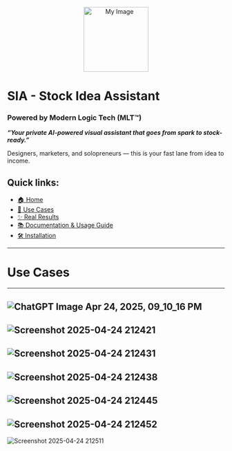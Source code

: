 <p align="center">
  <img src="https://github.com/user-attachments/assets/de79370d-078c-4448-a996-9624d107cd3b" alt="My Image" width="150"/>
</p>


# SIA - Stock Idea Assistant
### Powered by Modern Logic Tech (MLT™)

***“Your private AI-powered visual assistant that goes from spark to stock-ready.”***

Designers, marketers, and solopreneurs — this is your fast lane from idea to income.

## Quick links:
- [🏠 Home](../README.md)
- [🎯 Use Cases](case.md)
- [✨ Real Results](../sample/sample.md)
- [📚 Documentation & Usage Guide](Documentation.md)
- [🛠 Installation](INSTALLATION_GUIDE.md)
---
# Use Cases
---
![ChatGPT Image Apr 24, 2025, 09_10_16 PM](https://github.com/user-attachments/assets/bd03c92f-4b96-47e0-989f-933e5dfea4a2)
---
![Screenshot 2025-04-24 212421](https://github.com/user-attachments/assets/e168aa5d-9337-496f-ab15-3981561b7522)
---
![Screenshot 2025-04-24 212431](https://github.com/user-attachments/assets/1f67b5cc-ad59-4cf8-9f56-2d18a958aab5)
---
![Screenshot 2025-04-24 212438](https://github.com/user-attachments/assets/1911039b-2e21-462f-ae52-d3747432e286)
---
![Screenshot 2025-04-24 212445](https://github.com/user-attachments/assets/ee9da922-014f-4d6f-a148-62855f0f720c)
---
![Screenshot 2025-04-24 212452](https://github.com/user-attachments/assets/3055259f-89a4-44af-9d4d-6acbce9475ea)
---
![Screenshot 2025-04-24 212511](https://github.com/user-attachments/assets/3ce73e42-ef4c-4529-973a-69486c568c44)



